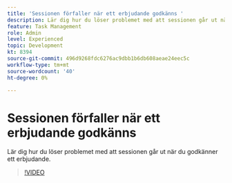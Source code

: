 ```yaml
---
title: 'Sessionen förfaller när ett erbjudande godkänns '
description: Lär dig hur du löser problemet med att sessionen går ut när du godkänner ett erbjudande.
feature: Task Management
role: Admin
level: Experienced
topic: Development
kt: 8394
source-git-commit: 496d9268fdc6276ac9dbb1b6db608aeae24eec5c
workflow-type: tm+mt
source-wordcount: '40'
ht-degree: 0%

---
```



# Sessionen förfaller när ett erbjudande godkänns

Lär dig hur du löser problemet med att sessionen går ut när du godkänner ett erbjudande.

>[!VIDEO](https://video.tv.adobe.com/v/335898?quality=12)
